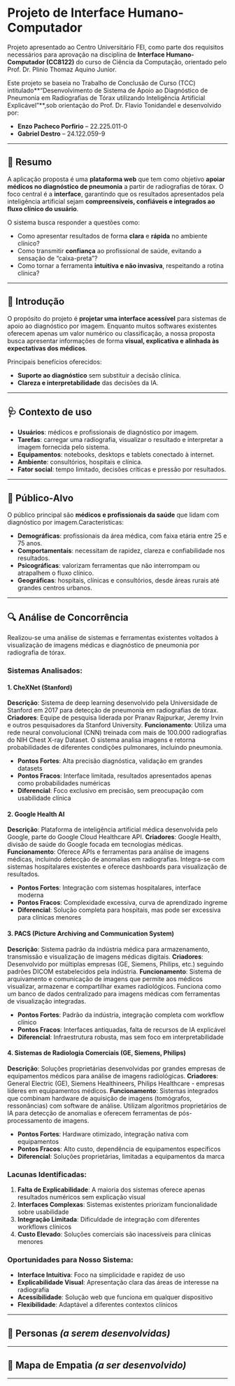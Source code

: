# Projeto de Interface Humano-Computador

Projeto apresentado ao Centro Universitário FEI, como parte dos requisitos necessários para aprovação na disciplina de **Interface Humano-Computador (CC8122)** do curso de Ciência da Computação, orientado pelo Prof. Dr. Plinio Thomaz Aquino Junior.

Este projeto se baseia no Trabalho de Conclusão de Curso (TCC) intitulado**“Desenvolvimento de Sistema de Apoio ao Diagnóstico de Pneumonia em Radiografias de Tórax utilizando Inteligência Artificial Explicável”**,sob orientação do Prof. Dr. Flavio Tonidandel e desenvolvido por:

- **Enzo Pacheco Porfirio** – 22.225.011-0
- **Gabriel Destro** – 24.122.059-9

---

## 📖 Resumo

A aplicação proposta é uma **plataforma web** que tem como objetivo **apoiar médicos no diagnóstico de pneumonia** a partir de radiografias de tórax.
O foco central é a **interface**, garantindo que os resultados apresentados pela inteligência artificial sejam **compreensíveis, confiáveis e integrados ao fluxo clínico do usuário**.

O sistema busca responder a questões como:

- Como apresentar resultados de forma **clara** e **rápida** no ambiente clínico?
- Como transmitir **confiança** ao profissional de saúde, evitando a sensação de “caixa-preta”?
- Como tornar a ferramenta **intuitiva e não invasiva**, respeitando a rotina clínica?

---

## 🎯 Introdução

O propósito do projeto é **projetar uma interface acessível** para sistemas de apoio ao diagnóstico por imagem.
Enquanto muitos softwares existentes oferecem apenas um valor numérico ou classificação, a nossa proposta busca apresentar informações de forma **visual, explicativa e alinhada às expectativas dos médicos**.

Principais benefícios oferecidos:

- **Suporte ao diagnóstico** sem substituir a decisão clínica.
- **Clareza e interpretabilidade** das decisões da IA.

---

## 🩺 Contexto de uso

- **Usuários**: médicos e profissionais de diagnóstico por imagem.
- **Tarefas**: carregar uma radiografia, visualizar o resultado e interpretar a imagem fornecida pelo sistema.
- **Equipamentos**: notebooks, desktops e tablets conectado à internet.
- **Ambiente**: consultórios, hospitais e clínica.
- **Fator social**: tempo limitado, decisões críticas e pressão por resultados.

---

## 🎯 Público-Alvo

O público principal são **médicos e profissionais da saúde** que lidam com diagnóstico por imagem.Características:

- **Demográficas**: profissionais da área médica, com faixa etária entre 25 e 75 anos.
- **Comportamentais**: necessitam de rapidez, clareza e confiabilidade nos resultados.
- **Psicográficas**: valorizam ferramentas que não interrompam ou atrapalhem o fluxo clínico.
- **Geográficas**: hospitais, clínicas e consultórios, desde áreas rurais até grandes centros urbanos.

---

## 🔍 Análise de Concorrência

Realizou-se uma análise de sistemas e ferramentas existentes voltados à visualização de imagens médicas e diagnóstico de pneumonia por radiografia de tórax.

### **Sistemas Analisados:**

#### **1. CheXNet (Stanford)**

**Descrição**: Sistema de deep learning desenvolvido pela Universidade de Stanford em 2017 para detecção de pneumonia em radiografias de tórax.
**Criadores**: Equipe de pesquisa liderada por Pranav Rajpurkar, Jeremy Irvin e outros pesquisadores da Stanford University.
**Funcionamento**: Utiliza uma rede neural convolucional (CNN) treinada com mais de 100.000 radiografias do NIH Chest X-ray Dataset. O sistema analisa imagens e retorna probabilidades de diferentes condições pulmonares, incluindo pneumonia.

- **Pontos Fortes**: Alta precisão diagnóstica, validação em grandes datasets
- **Pontos Fracos**: Interface limitada, resultados apresentados apenas como probabilidades numéricas
- **Diferencial**: Foco exclusivo em precisão, sem preocupação com usabilidade clínica

#### **2. Google Health AI**

**Descrição**: Plataforma de inteligência artificial médica desenvolvida pelo Google, parte do Google Cloud Healthcare API.
**Criadores**: Google Health, divisão de saúde do Google focada em tecnologias médicas.
**Funcionamento**: Oferece APIs e ferramentas para análise de imagens médicas, incluindo detecção de anomalias em radiografias. Integra-se com sistemas hospitalares existentes e oferece dashboards para visualização de resultados.

- **Pontos Fortes**: Integração com sistemas hospitalares, interface moderna
- **Pontos Fracos**: Complexidade excessiva, curva de aprendizado íngreme
- **Diferencial**: Solução completa para hospitais, mas pode ser excessiva para clínicas menores

#### **3. PACS (Picture Archiving and Communication System)**

**Descrição**: Sistema padrão da indústria médica para armazenamento, transmissão e visualização de imagens médicas digitais.
**Criadores**: Desenvolvido por múltiplas empresas (GE, Siemens, Philips, etc.) seguindo padrões DICOM estabelecidos pela indústria.
**Funcionamento**: Sistema de arquivamento e comunicação de imagens que permite aos médicos visualizar, armazenar e compartilhar exames radiológicos. Funciona como um banco de dados centralizado para imagens médicas com ferramentas de visualização integradas.

- **Pontos Fortes**: Padrão da indústria, integração completa com workflow clínico
- **Pontos Fracos**: Interfaces antiquadas, falta de recursos de IA explicável
- **Diferencial**: Infraestrutura robusta, mas sem foco em interpretabilidade

#### **4. Sistemas de Radiologia Comerciais (GE, Siemens, Philips)**

**Descrição**: Soluções proprietárias desenvolvidas por grandes empresas de equipamentos médicos para análise de imagens radiológicas.
**Criadores**: General Electric (GE), Siemens Healthineers, Philips Healthcare - empresas líderes em equipamentos médicos.
**Funcionamento**: Sistemas integrados que combinam hardware de aquisição de imagens (tomógrafos, ressonâncias) com software de análise. Utilizam algoritmos proprietários de IA para detecção de anomalias e oferecem ferramentas de pós-processamento de imagens.

- **Pontos Fortes**: Hardware otimizado, integração nativa com equipamentos
- **Pontos Fracos**: Alto custo, dependência de equipamentos específicos
- **Diferencial**: Soluções proprietárias, limitadas a equipamentos da marca

### **Lacunas Identificadas:**

1. **Falta de Explicabilidade**: A maioria dos sistemas oferece apenas resultados numéricos sem explicação visual
2. **Interfaces Complexas**: Sistemas existentes priorizam funcionalidade sobre usabilidade
3. **Integração Limitada**: Dificuldade de integração com diferentes workflows clínicos
4. **Custo Elevado**: Soluções comerciais são inacessíveis para clínicas menores

### **Oportunidades para Nosso Sistema:**

- **Interface Intuitiva**: Foco na simplicidade e rapidez de uso
- **Explicabilidade Visual**: Apresentação clara das áreas de interesse na radiografia
- **Acessibilidade**: Solução web que funciona em qualquer dispositivo
- **Flexibilidade**: Adaptável a diferentes contextos clínicos

---

## 👥 Personas _(a serem desenvolvidas)_

---

## 🧠 Mapa de Empatia _(a ser desenvolvido)_

---
